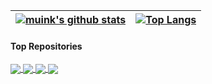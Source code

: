 
| <a href="https://github.com/anuraghazra/github-readme-stats"><img align="center" src="https://github-readme-stats.vercel.app/api?username=muink&show_icons=true&include_all_commits=true&count_private=true&hide_border=true&border_radius=15&title_color=C4E66E&icon_color=A2D2FF&text_color=FFAFCC&ring_color=5BCEFA&bg_color=00000000" alt="muink's github stats" /></a> | <a href="https://github.com/anuraghazra/github-readme-stats"><img align="center" src="https://github-readme-stats.vercel.app/api/top-langs/?username=muink&layout=compact&langs_count=10&hide_border=true&border_radius=15&title_color=BBC972&text_color=CAB59C&bg_color=00000000" alt="Top Langs" /></a> |
| ------------- | ------------- |

#### Top Repositories

<!--- Light --->
<a href="https://github.com/anuraghazra/github-readme-stats#gh-light-mode-only">
  <img align="center" src="https://github-readme-stats.vercel.app/api/pin/?username=muink&repo=GistLib&theme=vue" />
</a>
<a href="https://github.com/anuraghazra/muink.github.io/fantastic-packages#gh-light-mode-only">
  <img align="center" src="https://github-readme-stats.vercel.app/api/pin/?username=muink&repo=fantastic-packages&theme=vue" />
</a>
<!--- Dark --->
<a href="https://github.com/anuraghazra/github-readme-stats#gh-dark-mode-only">
  <img align="center" src="https://github-readme-stats.vercel.app/api/pin/?username=muink&repo=GistLib&hide_border=true&theme=nord" />
</a>
<a href="https://github.com/anuraghazra/muink.github.io/fantastic-packages#gh-dark-mode-only">
  <img align="center" src="https://github-readme-stats.vercel.app/api/pin/?username=muink&repo=fantastic-packages&hide_border=true&theme=nord" />
</a>

<!---
- 👋 Hi, I’m @muink
- 👀 I’m interested in ...
- 🌱 I’m currently learning ...
- 💞️ I’m looking to collaborate on ...
- 📫 How to reach me ...
--->

<!---
muink/muink is a ✨ special ✨ repository because its `README.md` (this file) appears on your GitHub profile.
You can click the Preview link to take a look at your changes.
--->
